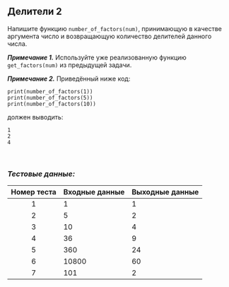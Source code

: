 ## Делители 2

Напишите функцию <code>number_of_factors(num)</code>, принимающую в качестве аргумента число и возвращающую количество делителей данного числа.

***Примечание 1.*** Используйте уже реализованную функцию <code>get_factors(num)</code> из предыдущей задачи.

***Примечание 2.*** Приведённый ниже код:

<pre><code>print(number_of_factors(1))
print(number_of_factors(5))
print(number_of_factors(10))
</code></pre>

должен выводить:

<pre><code>1
2
4
</code></pre>

<br>

### *Тестовые данные:*

| Номер теста | Входные данные | Выходные данные |
|:-----------:|----------------|-----------------|
|      1      | 1              | 1               |
|      2      | 5              | 2               |
|      3      | 10             | 4               |
|      4      | 36             | 9               |
|      5      | 360            | 24              |
|      6      | 10800          | 60              |
|      7      | 101            | 2               |